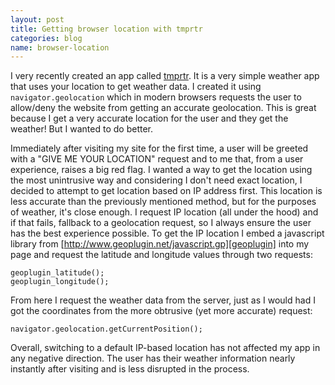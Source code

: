 ```yaml
---
layout: post
title: Getting browser location with tmprtr
categories: blog
name: browser-location
---
```


I very recently created an app called [tmprtr][tmprtr]. It is a very simple weather app that uses your location to get weather data. I created it using <code>navigator.geolocation</code> which in modern browsers requests the user to allow/deny the website from getting an accurate geolocation. This is great because I get a very accurate location for the user and they get the weather! But I wanted to do better.<!-- truncate_here -->

Immediately after visiting my site for the first time, a user will be greeted with a "GIVE ME YOUR LOCATION" request and to me that, from a user experience, raises a big red flag. I wanted a way to get the location using the most unintrusive way and considering I don't need exact location, I decided to attempt to get location based on IP address first. This location is less accurate than the previously mentioned method, but for the purposes of weather, it's close enough. I request IP location (all under the hood) and if that fails, fallback to a geolocation request, so I always ensure the user has the best experience possible. To get the IP location I embed a javascript library from [http://www.geoplugin.net/javascript.gp][geoplugin] into my page and request the latitude and longitude values through two requests:
<pre><code>geoplugin_latitude();
geoplugin_longitude();</code></pre>
From here I request the weather data from the server, just as I would had I got the coordinates from the more obtrusive (yet more accurate) request:

<pre><code>navigator.geolocation.getCurrentPosition();</code></pre>

Overall, switching to a default IP-based location has not affected my app in any negative direction. The user has their weather information nearly instantly after visiting and is less disrupted in the process.

[geoplugin]: http://www.geoplugin.net/javascript.gp
[tmprtr]: /projects/tmprtr
